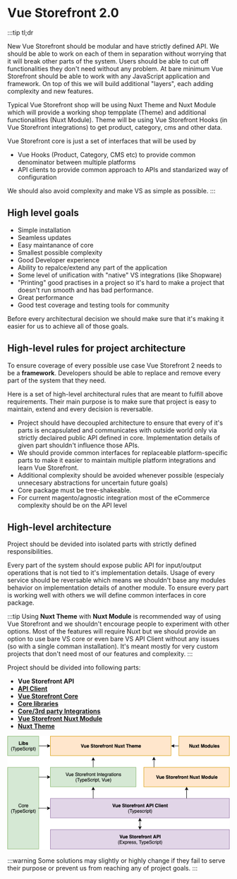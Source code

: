 # Vue Storefront 2.0

:::tip tl;dr

New Vue Storefront should be modular and have strictly defined API. We should be able to work on each of them in separation without worrying that it will break other parts of the system. Users should be able to cut off functionalities they don't need without any problem. At bare minimum Vue Storefront should be able to work with any JavaScript application and framework. On top of this we will build additional "layers", each adding complexity and new features.

Typical Vue Storefront shop will be using Nuxt Theme and Nuxt Module which will provide a working shop tempplate (Theme) and additional functionalities (Nuxt Module). Theme will be using Vue Storefront Hooks (in Vue Storefront integrations) to get product, category, cms and other data.

Vue Storefront core is just a set of interfaces that will be used by
- Vue Hooks (Product, Category, CMS etc) to provide common denominator between multiple platforms
- API clients to provide common approach to APIs and standarized way of configuration

We should also avoid complexity and make VS as simple as possible.
:::


## High level goals

- Simple installation
- Seamless updates
- Easy maintanance of core 
- Smallest possible complexity
- Good Developer experience
- Ability to repalce/extend any part of the application
- Some level of unification with "native" VS integrations (like Shopware)
- "Printing" good practises in a project so it's hard to make a project that doesn't run smooth and has bad performance.
- Great performance
- Good test coverage and testing tools for community

Before every architectural decision we should make sure that it's making it easier for us to achieve all of those goals.

## High-level rules for project architecture

To ensure coverage of every possible use case Vue Storefront 2 needs to be a **framework**. Developers should be able to replace and remove every part of the system that they need.

Here is a set of high-level architectural rules that are meant to fulfill above requirements. Their main purpose is to make sure that project is easy to maintain, extend and every decision is reversable.

- Project should have decoupled architecture to ensure that every of it's parts is encapsulated and communicates with outside world only via strictly declaired public API defined in core. Implementation details of given part shouldn't influence those APIs.
- We should provide common interfaces for replaceable platform-specific parts to make it easier to maintain multiple platform integrations and learn Vue Storefront.
- Additional complexity should be avoided whenever possible (especialy unnecesary abstractions for uncertain future goals)
- Core package must be tree-shakeable.
- For current magento/agnostic integration most of the eCommerce complexity should be on the API level

## High-level architecture

Project should be devided into isolated parts with strictly defined responsibilities.

Every part of the system should expose public API for input/output operations that is not tied to it's implementation details. Usage of every service should be reversable which means we shouldn't base any modules behavior on implementation details of another module. To ensure every part is working well with others we will define common interfaces in core package.

:::tip
Using **Nuxt Theme** with **Nuxt Module** is recommended way of using Vue Storefront and we shouldn't encourage people to experiment with other options. Most of the features will require Nuxt but we should provide an option to use bare VS core or even bare VS API Client without any issues (so with a single comman installation). It's meant mostly for very custom projects that don't need most of our features and complexity.
:::

Project should be divided into following parts:

- **Vue Storefront API** 
- [**API Client**](./rfc/api-client.md) 
- [**Vue Storefront Core**](./rfc/core.md) 
- [**Core libraries**](./rfc/libraries.md) 
- [**Core/3rd party Integrations**](./rfc/integrations.md) 
- [**Vue Storefront Nuxt Module**](./rfc/nuxt-module.md) 
- [**Nuxt Theme**](./rfc/nuxt-theme.md)

<center><img src="./rfc/assets/vs-high-level-architecture-diagram.png" /></center>

:::warning
 Some solutions may slightly or highly change if they fail to serve their purpose or prevent us from reaching any of project goals.
:::
